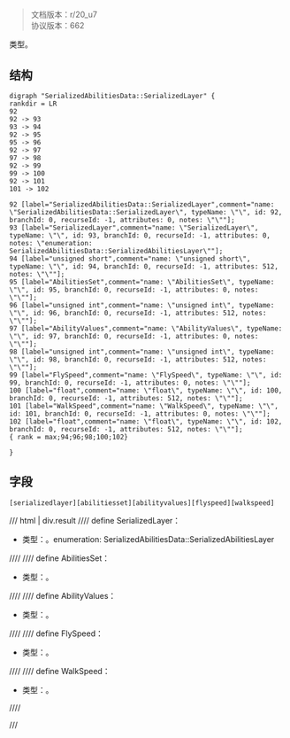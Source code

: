 # <!-- md:samp SerializedAbilitiesData::SerializedLayer -->

> 文档版本：r/20_u7<br/>协议版本：662

<!-- md:samp SerializedAbilitiesData::SerializedLayer -->类型。

## 结构

```viz
digraph "SerializedAbilitiesData::SerializedLayer" {
rankdir = LR
92
92 -> 93
93 -> 94
92 -> 95
95 -> 96
92 -> 97
97 -> 98
92 -> 99
99 -> 100
92 -> 101
101 -> 102

92 [label="SerializedAbilitiesData::SerializedLayer",comment="name: \"SerializedAbilitiesData::SerializedLayer\", typeName: \"\", id: 92, branchId: 0, recurseId: -1, attributes: 0, notes: \"\""];
93 [label="SerializedLayer",comment="name: \"SerializedLayer\", typeName: \"\", id: 93, branchId: 0, recurseId: -1, attributes: 0, notes: \"enumeration: SerializedAbilitiesData::SerializedAbilitiesLayer\""];
94 [label="unsigned short",comment="name: \"unsigned short\", typeName: \"\", id: 94, branchId: 0, recurseId: -1, attributes: 512, notes: \"\""];
95 [label="AbilitiesSet",comment="name: \"AbilitiesSet\", typeName: \"\", id: 95, branchId: 0, recurseId: -1, attributes: 0, notes: \"\""];
96 [label="unsigned int",comment="name: \"unsigned int\", typeName: \"\", id: 96, branchId: 0, recurseId: -1, attributes: 512, notes: \"\""];
97 [label="AbilityValues",comment="name: \"AbilityValues\", typeName: \"\", id: 97, branchId: 0, recurseId: -1, attributes: 0, notes: \"\""];
98 [label="unsigned int",comment="name: \"unsigned int\", typeName: \"\", id: 98, branchId: 0, recurseId: -1, attributes: 512, notes: \"\""];
99 [label="FlySpeed",comment="name: \"FlySpeed\", typeName: \"\", id: 99, branchId: 0, recurseId: -1, attributes: 0, notes: \"\""];
100 [label="float",comment="name: \"float\", typeName: \"\", id: 100, branchId: 0, recurseId: -1, attributes: 512, notes: \"\""];
101 [label="WalkSpeed",comment="name: \"WalkSpeed\", typeName: \"\", id: 101, branchId: 0, recurseId: -1, attributes: 0, notes: \"\""];
102 [label="float",comment="name: \"float\", typeName: \"\", id: 102, branchId: 0, recurseId: -1, attributes: 512, notes: \"\""];
{ rank = max;94;96;98;100;102}

}

```

## 字段

```title='SerializedAbilitiesData::SerializedLayer'
[serializedlayer][abilitiesset][abilityvalues][flyspeed][walkspeed]
```

/// html | div.result
//// define
SerializedLayer：<!-- md:samp unsigned short -->

- 类型：<!-- md:samp unsigned short -->。enumeration: SerializedAbilitiesData::SerializedAbilitiesLayer


////
//// define
AbilitiesSet：<!-- md:samp unsigned int -->

- 类型：<!-- md:samp unsigned int -->。


////
//// define
AbilityValues：<!-- md:samp unsigned int -->

- 类型：<!-- md:samp unsigned int -->。


////
//// define
FlySpeed：<!-- md:samp float -->

- 类型：<!-- md:samp float -->。


////
//// define
WalkSpeed：<!-- md:samp float -->

- 类型：<!-- md:samp float -->。


////

///

